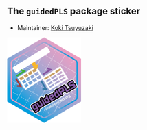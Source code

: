 ## The `guidedPLS` package sticker

* Maintainer: [Koki Tsuyuzaki](https://github.com/kokitsuyuzaki/)

<img src=guidedPLS.png height="200">